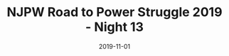 ---
title: "NJPW Road to Power Struggle 2019 - Night 13"

location: "EDION Arena Osaka #2, Osaka, Japan"
date: 2019-11-01
cagematch: https://www.cagematch.net/en/?id=1&nr=245982
---